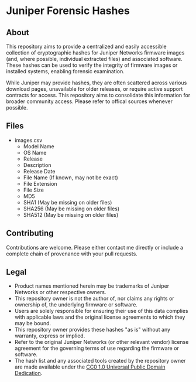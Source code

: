 # Juniper Forensic Hashes

## About
This repository aims to provide a centralized and easily accessible collection of cryptographic hashes for Juniper Networks firmware images (and, where possible, individual extracted files) and associated software. These hashes can be used to verify the integrity of firmware images or installed systems, enabling forensic examination.

While Juniper may provide hashes, they are often scattered across various download pages, unavailable for older releases, or require active support contracts for access. This repository aims to consolidate this information for broader community access. Please refer to offical sources whenever possible.

## Files

  - images.csv
    - Model Name
    - OS Name
    - Release
    - Description
    - Release Date
    - File Name (If known, may not be exact)
    - File Extension
    - File Size
    - MD5
    - SHA1 (May be missing on older files)
    - SHA256 (May be missing on older files)
    - SHA512 (May be missing on older files)

## Contributing
Contributions are welcome. Please either contact me directly or include a complete chain of provenance with your pull requests.

## Legal
 - Product names mentioned herein may be trademarks of Juniper Networks or other respective owners.
 - This repository owner is not the author of, nor claims any rights or ownership of, the underlying firmware or software.
 - Users are solely responsible for ensuring their use of this data complies with applicable laws and the original license agreements to which they may be bound.
 - This repository owner provides these hashes "as is" without any warranty, express or implied.
 - Refer to the original Juniper Networks (or other relevant vendor) license agreement for the governing terms of use regarding the firmware or software.
 - The hash list and any associated tools created by the repository owner are made available under the [CC0 1.0 Universal Public Domain Dedication](LICENSE).
